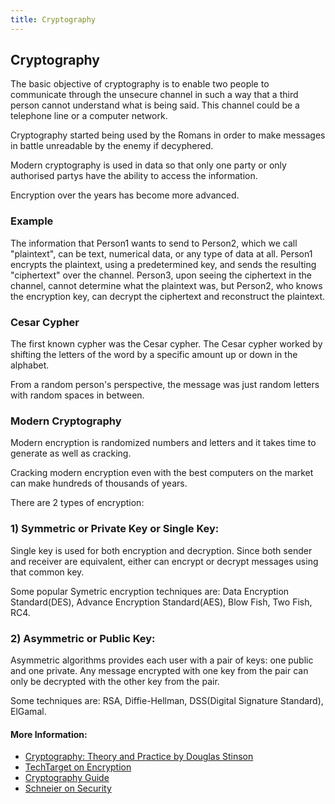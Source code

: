```yaml
---
title: Cryptography
---
```


## Cryptography

The basic objective of cryptography is to enable two people to communicate through the unsecure channel in such a way that a third person cannot understand what is being said. This channel could be a telephone line or a computer network. 

Cryptography started being used by the Romans in order to make messages in battle unreadable by the enemy if decyphered. 

Modern cryptography is used in data so that only one party or only authorised partys have the ability to access the information. 

Encryption over the years has become more advanced.

### Example

The information that Person1 wants to send to Person2, which we call "plaintext", can be text, numerical data, or any type of data at all. Person1 encrypts the plaintext, using a predetermined key, and sends the resulting "ciphertext" over the channel. Person3, upon seeing the ciphertext in the channel, cannot determine what the plaintext was, but Person2, who knows the encryption key, can decrypt the ciphertext and reconstruct the plaintext.

### Cesar Cypher

The first known cypher was the Cesar cypher. The Cesar cypher worked by shifting the letters of the word by a specific amount up or down in the alphabet. 

From a random person's perspective, the message was just random letters with random spaces in between.

### Modern Cryptography

Modern encryption is randomized numbers and letters and it takes time to generate as well as cracking. 

Cracking modern encryption even with the best computers on the market can make hundreds of thousands of years. 

There are 2 types of encryption:

### 1) Symmetric or Private Key or Single Key:

Single key is used for both encryption and decryption. Since both sender and receiver are equivalent, either can encrypt or decrypt messages using that common key.

Some popular Symetric encryption techniques are: Data Encryption Standard(DES), Advance Encryption Standard(AES), Blow Fish, Two Fish, RC4.

### 2) Asymmetric or Public Key:

Asymmetric algorithms provides each user with a pair of keys: one public and one private. Any message encrypted with one key from the pair can only be decrypted with the other key from the pair. 

Some techniques are: RSA, Diffie-Hellman, DSS(Digital Signature Standard), ElGamal.

#### More Information:

- [Cryptography: Theory and Practice by Douglas Stinson](https://www.crcpress.com/Cryptography-Theory-and-Practice-Third-Edition/Stinson/p/book/9781584885085)
- [TechTarget on Encryption](http://searchsecurity.techtarget.com/definition/encryption)
- [Cryptography Guide](https://www.tutorialspoint.com/cryptography/index.htm)
- [Schneier on Security](https://www.schneier.com/)
